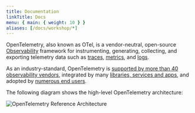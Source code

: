 ```yaml
---
title: Documentation
linkTitle: Docs
menu: { main: { weight: 10 } }
aliases: [/docs/workshop/*]
---
```


OpenTelemetry, also known as OTel, is a vendor-neutral, open-source
[Observability](concepts/observability-primer/#what-is-observability) framework
for instrumenting, generating, collecting, and exporting telemetry data such as
[traces](/docs/concepts/signals/traces/),
[metrics](/docs/concepts/signals/metrics/), and
[logs](/docs/concepts/signals/logs/).

As an industry-standard, OpenTelemetry is
[supported by more than 40 observability vendors](/ecosystem/vendors/),
integrated by many [libraries, services and apps](/ecosystem/integrations), and
adopted by [numerous end users](/ecosystem/adopters).

The following diagram shows the high-level OpenTelemetry architecture:

![OpenTelemetry Reference Architecture](/img/otel-diagram.svg)
